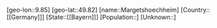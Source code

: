 ﻿---
location: [49.82,9.85]
type: City
tags:
- geo/City


SpocWebEntityId: 32278
isDeleted: false
confidential: public

---
[geo-lon::9.85]
[geo-lat::49.82]
[name::Margetshoechheim]
[Country::[[Germany]]]
[State::[[Bayern]]]
[Population::]
[Unknown::]

